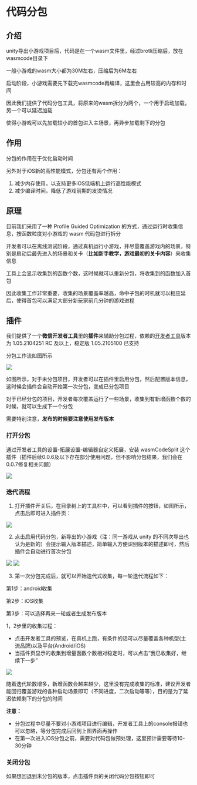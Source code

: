 # 代码分包

## 介绍

unity导出小游戏项目后，代码是在一个wasm文件里，经过brotli压缩后，放在wasmcode目录下

一般小游戏的wasm大小都为30M左右，压缩后为6M左右

启动阶段，小游戏需要先下载完wasmcode再编译，这里会占用较高的内存和时间

因此我们提供了代码分包工具，将原来的wasm拆分为两个，一个用于启动加载，另一个可以延迟加载

使得小游戏可以先加载较小的首包进入主场景，再异步加载剩下的分包

## 作用

分包的作用在于优化启动时间

另外对于iOS新的高性能模式，分包还有两个作用：

1. 减少内存使用，以支持更多iOS低端机上运行高性能模式
2. 减少编译时间，降低了游戏前期的发烫情况

## 原理

目前我们采用了一种 Profile Guided Optimization 的方式，通过运行时收集信息，按函数粒度对小游戏的 wasm 代码包进行拆分

开发者可以在离线测试阶段，通过真机运行小游戏，并尽量覆盖游戏内的场景，特别是启动后最先进入的场景和关卡（**比如新手教学，游戏最初的关卡内容**）来收集信息

工具上会显示收集到的函数个数，这时候就可以重新分包，将收集到的函数加入首包

因此收集工作非常重要，收集的场景覆盖率越高，命中子包的时机就可以相应延后，使得首包可以满足大部分新玩家前几分钟的游戏进程

## 插件

我们提供了一个**微信开发者工具**里的**插件**来辅助分包过程，依赖的[开发者工具](https://developers.weixin.qq.com/miniprogram/dev/devtools/download.html)版本为 1.05.2104251 RC 及以上，稳定版 1.05.2105100 已支持

分包工作流如图所示

<image src="../image/wasmsplit/workflow.png">

如图所示，对于未分包项目，开发者可以在插件里启用分包，然后配置版本信息，这时候会插件会自动开始第一次分包，变成已分包项目

对于已经分包的项目，开发者每次覆盖运行了一些场景，收集到有新增函数个数的时候，就可以生成下一个分包

需要特别注意，**发布的时候要注意使用发布版本**

### 打开分包

通过开发者工具的设置-拓展设置-编辑器自定义拓展，安装 wasmCodeSplit 这个插件（插件后续0.0.6及以下存在部分使用问题，但不影响分包结果，我们会在0.0.7修复相关问题）

<image src="../image/wasmsplit/extension-panel.png">

### 迭代流程
 
1. 打开插件开关后，在目录树上的工具栏中，可以看到插件的按钮，如图所示，点击后即可进入插件页：
<image src="../image/wasmsplit/enable-plugin-1.png">

2. 点击启用代码分包，新导出的小游戏（注：同一游戏从 unity 的不同次导出也认为是新的）会提示输入版本描述，简单输入方便识别版本的描述即可，然后插件会自动进行首次分包
<image src="../image/wasmsplit/enable-plugin-2.png">
<image src="../image/wasmsplit/start-split.png">


3. 第一次分包完成后，就可以开始迭代式收集，每一轮迭代流程如下：

第1步：android收集

第2步：iOS收集

第3步：可以选择再来一轮或者生成发布版本

1，2步里的收集过程：
- 点击开发者工具的预览，在真机上跑，有条件的话可以尽量覆盖各种机型(主流品牌)以及平台(Android/iOS)
- 当插件页显示的收集到增量函数个数相对稳定时，可以点击“我已收集好，继续下一步”

<image src="../image/wasmsplit/code-split-index.png">

随着迭代轮数增多，新增函数会越来越少，这里没有完成收集的标准，建议开发者能回归覆盖游戏的各种启动场景即可（不同进度，二次启动等等），目的是为了延迟依赖剩下的分包的时间

**注意：**

* 分包过程中尽量不要对小游戏项目进行编辑，开发者工具上的console报错也可以忽略，等分包完成后回到上图界面再操作
* 在第一次进入iOS分包之前，需要对代码包做预处理，这里预计需要等待10-30分钟

### 关闭分包

如果想回退到未分包的版本，点击插件页的关闭代码分包按钮即可
